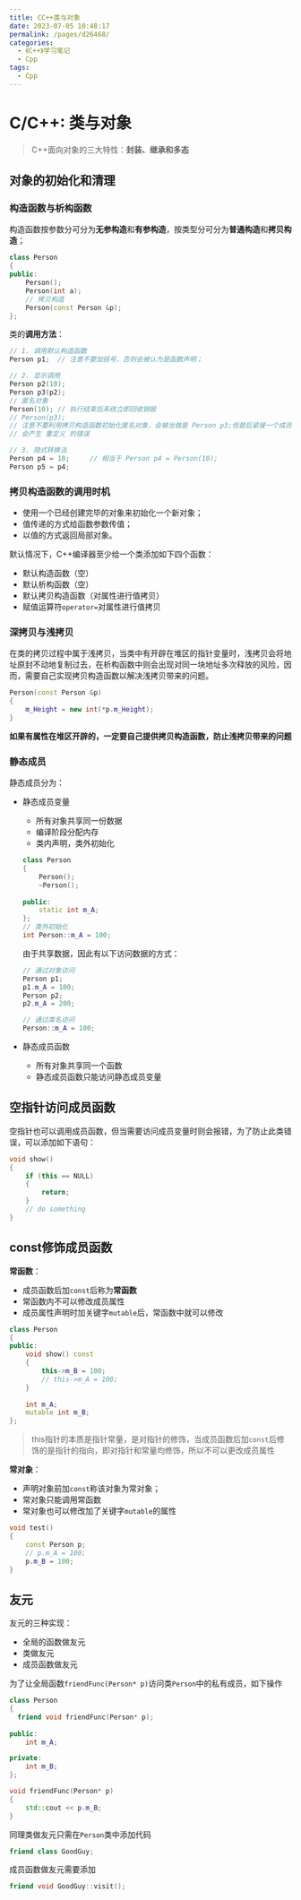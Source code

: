 ```yaml
---
title: CC++类与对象
date: 2023-07-05 10:48:17
permalink: /pages/d26468/
categories:
  - 《C++》学习笔记
  - Cpp
tags:
  - Cpp
---
```

# C/C++: 类与对象

> C++面向对象的三大特性：**封装、继承和多态** 

## 对象的初始化和清理

### 构造函数与析构函数

构造函数按参数分可分为**无参构造**和**有参构造**，按类型分可分为**普通构造**和**拷贝构造**；

```cpp
class Person
{
public:
    Person();
    Person(int a);
    // 拷贝构造
    Person(const Person &p);
};
```

类的**调用方法**：

```cpp
// 1. 调用默认构造函数
Person p1;	// 注意不要加括号，否则会被认为是函数声明；

// 2. 显示调用
Person p2(10);
Person p3(p2);
// 匿名对象
Person(10);	// 执行结束后系统立即回收销毁
// Person(p3); 		
// 注意不要利用拷贝构造函数初始化匿名对象，会被当做是 Person p3;但是后紧接一个成员函数则不会报错，如Person(p3).someMethod();
// 会产生 重定义 的错误

// 3. 隐式转换法
Person p4 = 10;		// 相当于 Person p4 = Person(10);
Person p5 = p4;
```

### 拷贝构造函数的调用时机

+ 使用一个已经创建完毕的对象来初始化一个新对象；
+ 值传递的方式给函数参数传值；
+ 以值的方式返回局部对象。

默认情况下，C++编译器至少给一个类添加如下四个函数：

+ 默认构造函数（空）
+ 默认析构函数（空）
+ 默认拷贝构造函数（对属性进行值拷贝）
+ 赋值运算符`operator=`对属性进行值拷贝

### 深拷贝与浅拷贝

在类的拷贝过程中属于浅拷贝，当类中有开辟在堆区的指针变量时，浅拷贝会将地址原封不动地复制过去，在析构函数中则会出现对同一块地址多次释放的风险，因而，需要自己实现拷贝构造函数以解决浅拷贝带来的问题。

```cpp
Person(const Person &p)
{
    m_Height = new int(*p.m_Height);
}
```

**如果有属性在堆区开辟的，一定要自己提供拷贝构造函数，防止浅拷贝带来的问题**

### 静态成员

静态成员分为：

+ 静态成员变量

  + 所有对象共享同一份数据
  + 编译阶段分配内存
  + 类内声明，类外初始化

  ```cpp
  class Person
  {
      Person();
      ~Person();
      
  public:
      static int m_A;
  };
  // 类外初始化
  int Person::m_A = 100;
  ```

  由于共享数据，因此有以下访问数据的方式：

  ```cpp
  // 通过对象访问
  Person p1;
  p1.m_A = 100;
  Person p2;
  p2.m_A = 200;
  
  // 通过类名访问
  Person::m_A = 100;
  ```

+ 静态成员函数

  + 所有对象共享同一个函数
  + 静态成员函数只能访问静态成员变量

## 空指针访问成员函数

空指针也可以调用成员函数，但当需要访问成员变量时则会报错，为了防止此类错误，可以添加如下语句：

```cpp
void show()
{
    if (this == NULL)
    {
        return;
    }
    // do something
}
```

## const修饰成员函数

**常函数**：

+ 成员函数后加`const`后称为**常函数**
+ 常函数内不可以修改成员属性
+ 成员属性声明时加关键字`mutable`后，常函数中就可以修改

```cpp
class Person
{
public:
    void show() const
    {
        this->m_B = 100;
        // this->m_A = 100;
    }
    
    int m_A;
    mutable int m_B;
};
```



> this指针的本质是指针常量，是对指针的修饰，当成员函数后加`const`后修饰的是指针的指向，即对指针和常量均修饰，所以不可以更改成员属性

**常对象**：

+ 声明对象前加`const`称该对象为常对象；
+ 常对象只能调用常函数
+ 常对象也可以修改加了关键字`mutable`的属性

```cpp
void test()
{
    const Person p;
    // p.m_A = 100;
    p.m_B = 100;
}
```

## 友元

友元的三种实现：

+ 全局的函数做友元
+ 类做友元
+ 成员函数做友元

为了让全局函数`friendFunc(Person* p)`访问类`Person`中的私有成员，如下操作

```cpp
class Person
{
  friend void friendFunc(Person* p);
    
public:
    int m_A;

private:
    int m_B;
};

void friendFunc(Person* p)
{
    std::cout << p.m_B;
}
```

同理类做友元只需在`Person`类中添加代码

```cpp
friend class GoodGuy;
```

成员函数做友元需要添加

```cpp
friend void GoodGuy::visit();
```

